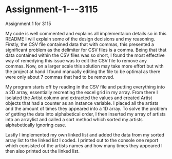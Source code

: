 # Assignment-1---3115
Assignment 1 for 3115 

My code is well commented and explains all implementaion details so in this README I will explain some of the design decisions and my reasoning. Firstly, the CSV file contained data that with commas, this presented a significant problem as the delimiter for CSV files is a comma. Being that that data contained within the CSV files was so short, I found the most effective way of remedying this issue was to edit the CSV file to remove any commas. Now, on a larger scale this solution may take more effort but with the project at hand I found manually editing the file to be optimal as there were only about 7 commas that had to be removed. 


My program starts off by reading in the CSV file and putting everything into a 2D array, essentially recreating the excel grid in my array. 
From there I isolated the Artist column and extracted the values and created Artist objects that had a counter as an instance variable.
I placed all the artists and the amount of times they appeared into a 1D array.
To solve the problem of getting the data into alphabetical order, I then inserted my array of artists into an arraylist and called a sort method which sorted my artists alphabetically ignoring case.

Lastly I implemented my own linked list and added the data from my sorted array list to the linked list I coded. 
I printed out to the console one report which consisted of the artists names and how many times they appeared
I then also printed out the linked list.

